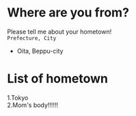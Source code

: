 # Where are you from?
Please tell me about your hometown!  
```Prefecture, City```  
- Oita, Beppu-city

# List of hometown
1.Tokyo  
2.Mom's body!!!!!!
